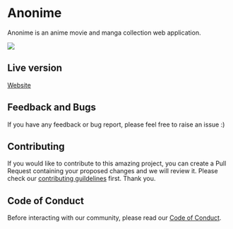 # Anonime

Anonime is an anime movie and manga collection web application.

![](https://i.ibb.co/GJ1ZLWx/Thumbnails-1.jpg)

## Live version
[Website](https://anonime-ng.vercel.app)

## Feedback and Bugs

If you have any feedback or bug report, please feel free to raise an issue :)

## Contributing

If you would like to contribute to this amazing project, you can create a Pull Request containing your proposed changes and we will review it. Please check our [contributing guildelines](CONTRIBUTING.md) first. Thank you.

## Code of Conduct

Before interacting with our community, please read our [Code of Conduct](CODE_OF_CONDUCT.md).
